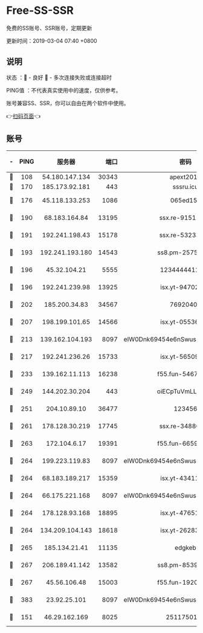 # Free-SS-SSR

免费的SS账号、SSR账号，定期更新

更新时间：2019-03-04 07:40 +0800

## 说明

状态     ：🙂 - 良好 🙁 - 多次连接失败或连接超时

PING值   ：不代表真实使用中的速度，仅供参考。

账号兼容SS、SSR，你可以自由在两个软件中使用。

👉[扫码页面](https://liesauer.github.io/free-ss-ssr.github.io/)👈

## 账号

|-|PING|服务器|端口|密码|加密方式|区域|
|:----:|:----:|:-----:|-----:|:----:|:----:|:----:|
|🙂|108|54.180.147.134|30343|apext2019|chacha20|KR|
|🙂|170|185.173.92.181|443|sssru.icu|rc4-md5|RU|
|🙂|176|45.118.133.253|1086|065ed15a|aes-256-cfb|SG|
|🙂|190|68.183.164.84|13195|ssx.re-91511451|aes-256-cfb|US|
|🙂|191|192.241.198.43|15178|ssx.re-53233906|aes-256-cfb|US|
|🙂|193|192.241.193.180|14543|ss8.pm-25759164|aes-256-cfb|US|
|🙂|196|45.32.104.21|5555|1234444411111|aes-256-cfb|SG|
|🙂|196|192.241.239.98|13925|isx.yt-94702728|aes-256-cfb|US|
|🙂|202|185.200.34.83|34567|76920400|aes-256-cfb|US|
|🙂|207|198.199.101.65|14566|isx.yt-05536769|aes-256-cfb|US|
|🙂|213|139.162.104.193|8097|eIW0Dnk69454e6nSwuspv9DmS201tQ0D|aes-256-cfb|JP|
|🙂|217|192.241.236.26|15733|isx.yt-56509000|aes-256-cfb|US|
|🙂|233|139.162.11.113|16238|f55.fun-54673492|aes-256-cfb|SG|
|🙂|249|144.202.30.204|443|oiECpTuVmLLxk4Ts|aes-256-cfb|US|
|🙂|251|204.10.89.10|36477|123456|aes-256-cfb|US|
|🙂|261|178.128.30.219|17745|ssx.re-34880503|aes-256-cfb|SG|
|🙂|263|172.104.6.17|19391|f55.fun-66594253|aes-256-cfb|US|
|🙂|264|199.223.119.83|8097|eIW0Dnk69454e6nSwuspv9DmS201tQ0D|aes-256-cfb|US|
|🙂|264|68.183.189.217|15359|isx.yt-43411617|aes-256-cfb|SG|
|🙂|264|66.175.221.168|8097|eIW0Dnk69454e6nSwuspv9DmS201tQ0D|aes-256-cfb|US|
|🙂|264|178.128.93.168|18895|isx.yt-47651683|aes-256-cfb|SG|
|🙂|264|134.209.104.143|18618|isx.yt-26283608|aes-256-cfb|SG|
|🙂|265|185.134.21.41|11135|edgkeb|aes-256-cfb|GB|
|🙂|267|206.189.41.142|13582|ss8.pm-85391880|aes-256-cfb|SG|
|🙂|267|45.56.106.48|15003|f55.fun-19202286|aes-256-cfb|US|
|🙂|383|23.92.25.101|8097|eIW0Dnk69454e6nSwuspv9DmS201tQ0D|aes-256-cfb|US|
|🙂|151|46.29.162.169|8025|2511750146|aes-256-cfb|RU|
